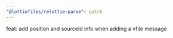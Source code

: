 ```yaml
---
"@lottiefiles/relottie-parse": patch
---
```


feat: add position and sourceId info when adding a vfile message
